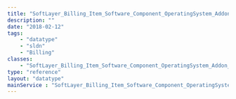 ```yaml
---
title: "SoftLayer_Billing_Item_Software_Component_OperatingSystem_Addon_Citrix_Essentials"
description: ""
date: "2018-02-12"
tags:
    - "datatype"
    - "sldn"
    - "Billing"
classes:
    - "SoftLayer_Billing_Item_Software_Component_OperatingSystem_Addon_Citrix_Essentials"
type: "reference"
layout: "datatype"
mainService : "SoftLayer_Billing_Item_Software_Component_OperatingSystem_Addon_Citrix_Essentials"
---
```

